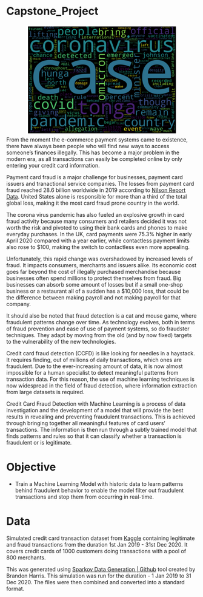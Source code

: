 # Capstone_Project
<div align="center">
  
<img src="https://github.com/NancyArmah/COVID19-Online_news-Classification-using-NLP/blob/main/wordcloud.png" width="400">
  
</div>
From the moment the e-commerce payment systems came to existence, there have always been people who will find new ways to access someone’s finances illegally. This has become a major problem in the modern era, as all transactions can easily be completed online by only entering your credit card information.

Payment card fraud is a major challenge for businesses, payment card issuers and tranactional service companies. The losses from payment card fraud reached 28.6 billion worldwide in 2019 according to [Nilson Report Data](https://nilsonreport.com/content_promo.php?id_promo=16). United States alone is responsible for more than a third of the total global loss, making it the most card fraud prone country in the world. 

The corona virus pandemic has also fueled an explosive growth in card fraud activity because many consumers and retailers decided it was not worth the risk and pivoted to using their bank cards and phones to make everyday purchases. In the UK, card payments were 75.3% higher in early April 2020 compared with a year earlier, while contactless payment limits also rose to $100, making the switch to contactless even more appealing.

Unfortunately, this rapid change was overshadowed by increased levels of fraud. It impacts consumers, merchants and issuers alike. Its economic cost goes far beyond the cost of illegally purchased merchandise because businesses often spend millions to protect themselves from fraud. Big businesses can absorb some amount of losses but if a small one-shop business or a restaurant all of a sudden has a $10,000 loss, that could be the difference between making payroll and not making payroll for that company.

It should also be noted that fraud detection is a cat and mouse game, where fraudulent patterns change over time. As technology evolves, both in terms of fraud prevention and ease of use of payment systems, so do fraudster techniques. They adapt by moving from the old (and by now fixed) targets to the vulnerability of the new technologies.

Credit card fraud detection (CCFD) is like looking for needles in a haystack. It requires finding, out of millions of daily transactions, which ones are fraudulent. Due to the ever-increasing amount of data, it is now almost impossible for a human specialist to detect meaningful patterns from transaction data. For this reason, the use of machine learning techniques is now widespread in the field of fraud detection, where information extraction from large datasets is required.

Credit Card Fraud Detection with Machine Learning is a process of data investigation and the development of a model that will provide the best results in revealing and preventing fraudulent transactions. This is achieved through bringing together all meaningful features of card users’ transactions. The information is then run through a subtly trained model that finds patterns and rules so that it can classify whether a transaction is fraudulent or is legitimate. 

# Objective

*   Train a Machine Learning Model with historic data to learn patterns behind fraudulent behavior to enable the model filter out fraudulent transactions and stop them from occurring in real-time.

#  Data

Simulated credit card transaction dataset from [Kaggle](https://www.kaggle.com/datasets/kartik2112/fraud-detection) containing legitimate and fraud transactions from the duration 1st Jan 2019 - 31st Dec 2020. It covers credit cards of 1000 customers doing transactions with a pool of 800 merchants.

This was generated using [Sparkov Data Generation | Github](https://github.com/namebrandon/Sparkov_Data_Generation) tool created by Brandon Harris. This simulation was run for the duration - 1 Jan 2019 to 31 Dec 2020. The files were then combined and converted into a standard format.

